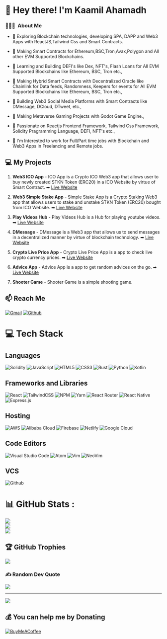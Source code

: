 <h1> 👋 Hey there! I'm Kaamil Ahamadh</h1>

### 👨🏻‍💻 &nbsp;About Me

- 🔭 Exploring Blockchain technologies, developing SPA, DAPP and Web3 Apps with ReactJS,Tailwind Css and Smart Contracts.

- 🌱 Making Smart Contracts for Ethereum,BSC,Tron,Avax,Polygon and All other EVM Supported Blockchains.

- 🔭 Learning and Building DEFI's like Dex, NFT's, Flash Loans for All EVM Supported Blockchains like Ethereum, BSC, Tron etc.,

- 🌱 Making Hybrid Smart Contracts with Decentralized Oracle like Chainlink for Data feeds, Randomness, Keepers for events for All EVM Supported Blockchains like Ethereum, BSC, Tron etc.,

- 🔭 Building Web3 Social Media Platforms with Smart Contracts like DMessage, DCloud, DTweet, etc.,

- 🌱 Making Metaverse Gaming Projects with Godot Game Engine.,

- 🔭 Passionate on Reactjs Frontend Framework, Tailwind Css Framework, Solidity Pragramming Language, DEFI, NFT's etc.,

- 👀 I'm Interested to work for Full/Part time jobs with Blockchain and Web3 Apps in Freelancing and Remote jobs.

## 💻 My Projects

1. **Web3 ICO App** - ICO App is a Crypto ICO Web3 app that allows user to buy newly created STKN Token (ERC20) in a ICO Website by virtue of Smart Contract. ➡ [Live Website](https://cryptoicoapp.netlify.app/)

2. **Web3 Simple Stake App** - Simple Stake App is a Crypto Staking Web3 app that allows users to stake and unstake STKN Token (ERC20) bought from ICO Website. ➡ [Live Website](https://simplestakeapp.netlify.app/)

3. **Play Videos Hub** - Play Videos Hub is a Hub for playing youtube videos. ➡ [Live Website](https://playvideoshub.netlify.app/)

4. **DMessage** - DMessage is a Web3 app that allows us to send messages in a decentralized manner by virtue of blockchain technology. ➡ [Live Website](https://dmessage.netlify.app/)

5. **Crypto Live Price App** - Crypto Live Price App is a app to check live crypto currency prices. ➡ [Live Website](https://cryptolivepriceapp.netlify.app/)

6. **Advice App** - Advice App is a app to get random advices on the go. ➡ [Live Website](https://kaamil-ahamadh.github.io/advice-app/)

7. **Shooter Game** - Shooter Game is a simple shooting game.

## 📫 Reach Me

[![Gmail](https://img.shields.io/badge/Gmail-D14836?style=for-the-badge&logo=gmail&logoColor=white)](mailto:kaamilahamadh6@gmail.com)
[![Github](https://img.shields.io/badge/GitHub-100000?style=for-the-badge&logo=github&logoColor=white)](https://github.com/kaamil-ahamadh)

# 💻 Tech Stack

## Languages

![Solidity](https://img.shields.io/badge/Solidity-%23363636.svg?style=for-the-badge&logo=solidity&logoColor=white) ![JavaScript](https://img.shields.io/badge/javascript-%23323330.svg?style=for-the-badge&logo=javascript&logoColor=%23F7DF1E) ![HTML5](https://img.shields.io/badge/html5-%23E34F26.svg?style=for-the-badge&logo=html5&logoColor=white) ![CSS3](https://img.shields.io/badge/css3-%231572B6.svg?style=for-the-badge&logo=css3&logoColor=white) ![Rust](https://img.shields.io/badge/rust-%23CC342D.svg?style=for-the-badge&logo=rust&logoColor=white) ![Python](https://img.shields.io/badge/python-3670A0?style=for-the-badge&logo=python&logoColor=ffdd54) ![Kotlin](https://img.shields.io/badge/kotlin-%230095D5.svg?style=for-the-badge&logo=kotlin&logoColor=white)

## Frameworks and Libraries

![React](https://img.shields.io/badge/react-%2320232a.svg?style=for-the-badge&logo=react&logoColor=%2361DAFB) ![TailwindCSS](https://img.shields.io/badge/tailwindcss-%2338B2AC.svg?style=for-the-badge&logo=tailwind-css&logoColor=white) ![NPM](https://img.shields.io/badge/NPM-%23000000.svg?style=for-the-badge&logo=npm&logoColor=white) ![Yarn](https://img.shields.io/badge/yarn-%232C8EBB.svg?style=for-the-badge&logo=yarn&logoColor=white) ![React Router](https://img.shields.io/badge/React_Router-CA4245?style=for-the-badge&logo=react-router&logoColor=white) ![React Native](https://img.shields.io/badge/react_native-%2320232a.svg?style=for-the-badge&logo=react&logoColor=%2361DAFB) ![Express.js](https://img.shields.io/badge/express.js-%23404d59.svg?style=for-the-badge&logo=express&logoColor=%2361DAFB)

## Hosting

![AWS](https://img.shields.io/badge/AWS-%23FF9900.svg?style=for-the-badge&logo=amazon-aws&logoColor=white) ![Alibaba Cloud](https://img.shields.io/badge/Alibaba_Cloud-FF6A00?style=for-the-badge&logo=alibabacloud&logoColor=white) ![Firebase](https://img.shields.io/badge/firebase-%23039BE5.svg?style=for-the-badge&logo=firebase) ![Netlify](https://img.shields.io/badge/netlify-%23000000.svg?style=for-the-badge&logo=netlify&logoColor=#00C7B7) ![Google Cloud](https://img.shields.io/badge/Google%20Cloud-%234285F4.svg?style=for-the-badge&logo=google-cloud&logoColor=white)

## Code Editors

![Visual Studio Code](https://img.shields.io/badge/Visual%20Studio%20Code-0078d7.svg?style=for-the-badge&logo=visual-studio-code&logoColor=white)
![Atom](https://img.shields.io/badge/Atom-66595C?style=for-the-badge&logo=Atom&logoColor=white)
![Vim](https://img.shields.io/badge/VIM-%2311AB00.svg?style=for-the-badge&logo=vim&logoColor=white)
![NeoVim](https://img.shields.io/badge/NeoVim-%2357A143.svg?&style=for-the-badge&logo=neovim&logoColor=white)

## VCS

![Github](https://img.shields.io/badge/GitHub-100000?style=for-the-badge&logo=github&logoColor=white)

# 📊 GitHub Stats :

![](https://github-readme-stats.vercel.app/api?username=kaamil-ahamadh&theme=algolia&hide_border=true&include_all_commits=false&count_private=true)<br/>
![](https://github-readme-streak-stats.herokuapp.com/?user=kaamil-ahamadh&theme=algolia&hide_border=true)<br/>
![](https://github-readme-stats.vercel.app/api/top-langs/?username=kaamil-ahamadh&theme=algolia&hide_border=true&include_all_commits=false&count_private=true&layout=compact)

## 🏆 GitHub Trophies

![](https://github-profile-trophy.vercel.app/?username=kaamil-ahamadh&theme=radical&no-frame=false&no-bg=false&margin-w=4)

### ✍️ Random Dev Quote

![](https://quotes-github-readme.vercel.app/api?type=horizontal&theme=radical)

---

[![](https://visitcount.itsvg.in/api?id=kaamil-ahamadh&label=Profile%20Views&color=8&icon=5&pretty=true)](https://visitcount.itsvg.in)

## 💰 You can help me by Donating

[![BuyMeACoffee](https://img.shields.io/badge/Buy%20Me%20a%20Coffee-ffdd00?style=for-the-badge&logo=buy-me-a-coffee&logoColor=black)](https://buymeacoffee.com/kaamilahamadh)
